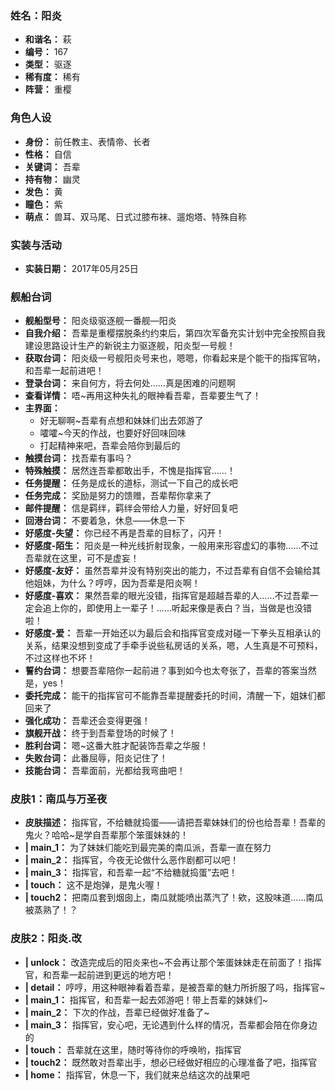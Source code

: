 ### 姓名：阳炎
* **和谐名：** 萩
* **编号：** 167
* **类型：** 驱逐
* **稀有度：** 稀有
* **阵营：** 重樱


### 角色人设
* **身份：** 前任教主、表情帝、长者
* **性格：** 自信
* **关键词：** 吾辈
* **持有物：** 幽灵
* **发色：** 黄
* **瞳色：** 紫
* **萌点：** 兽耳、双马尾、日式过膝布袜、遛炮塔、特殊自称


### 实装与活动
* **实装日期：** 2017年05月25日


### 舰船台词
* **舰船型号：** 阳炎级驱逐舰一番舰—阳炎
* **自我介绍：** 吾辈是重樱摆脱条约约束后，第四次军备充实计划中完全按照自我建设思路设计生产的新锐主力驱逐舰，阳炎型一号舰！
* **获取台词：** 阳炎级一号舰阳炎号来也，嗯嗯，你看起来是个能干的指挥官呐，和吾辈一起前进吧！
* **登录台词：** 来自何方，将去何处……真是困难的问题啊
* **查看详情：** 唔~再用这种失礼的眼神看吾辈，吾辈要生气了！
* **主界面：**
  * 好无聊啊~吾辈有点想和妹妹们出去郊游了
  * 嚯嚯~今天的作战，也要好好回味回味
  * 打起精神来吧，吾辈会陪你到最后的
* **触摸台词：** 找吾辈有事吗？
* **特殊触摸：** 居然连吾辈都敢出手，不愧是指挥官……！
* **任务提醒：** 任务是成长的道标，测试一下自己的成长吧
* **任务完成：** 奖励是努力的馈赠，吾辈帮你拿来了
* **邮件提醒：** 信是羁绊，羁绊会带给人力量，好好回复吧
* **回港台词：** 不要着急，休息——休息一下
* **好感度-失望：** 你已经不再是吾辈的目标了，闪开！
* **好感度-陌生：** 阳炎是一种光线折射现象，一般用来形容虚幻的事物……不过吾辈就在这里，可不是虚妄！
* **好感度-友好：** 虽然吾辈并没有特别突出的能力，不过吾辈有自信不会输给其他姐妹，为什么？哼哼，因为吾辈是阳炎啊！
* **好感度-喜欢：** 果然吾辈的眼光没错，指挥官是超越吾辈的人……不过吾辈一定会追上你的，即使用上一辈子！……听起来像是表白？当，当做是也没错啦！
* **好感度-爱：** 吾辈一开始还以为最后会和指挥官变成对碰一下拳头互相承认的关系，结果没想到变成了手牵手说些私房话的关系，嗯，人生真是不可预料，不过这样也不坏！
* **誓约台词：** 想要吾辈陪你一起前进？事到如今也太夸张了，吾辈的答案当然是，yes！
* **委托完成：** 能干的指挥官可不能靠吾辈提醒委托的时间，清醒一下，姐妹们都回来了
* **强化成功：** 吾辈还会变得更强！
* **旗舰开战：** 终于到吾辈登场的时候了！
* **胜利台词：** 嗯~这番大胜才配装饰吾辈之华服！
* **失败台词：** 此番屈辱，阳炎记住了！
* **技能台词：** 吾辈面前，光都给我弯曲吧！


### 皮肤1：南瓜与万圣夜
* **皮肤描述：** 指挥官，不给糖就捣蛋——请把吾辈妹妹们的份也给吾辈！吾辈的鬼火？哈哈~是学自吾辈那个笨蛋妹妹的！
* **| main_1：** 为了妹妹们能吃到最完美的南瓜派，吾辈一直在努力
* **| main_2：** 指挥官，今夜无论做什么恶作剧都可以吧！
* **| main_3：** 指挥官，和吾辈一起“不给糖就捣蛋”去吧！
* **| touch：** 这不是炮弹，是鬼火喔！
* **| touch2：** 把南瓜套到烟囱上，南瓜就能喷出蒸汽了！欸，这股味道……南瓜被蒸熟了！？


### 皮肤2：阳炎.改
* **| unlock：** 改造完成后的阳炎来也~不会再让那个笨蛋妹妹走在前面了！指挥官，和吾辈一起前进到更远的地方吧！
* **| detail：** 哼哼，用这种眼神看着吾辈，是被吾辈的魅力所折服了吗，指挥官~
* **| main_1：** 指挥官，和吾辈一起去郊游吧！带上吾辈的妹妹们~
* **| main_2：** 下次的作战，吾辈已经做好准备了~
* **| main_3：** 指挥官，安心吧，无论遇到什么样的情况，吾辈都会陪在你身边的
* **| touch：** 吾辈就在这里，随时等待你的呼唤哟，指挥官
* **| touch2：** 既然敢对吾辈出手，想必已经做好相应的心理准备了吧，指挥官
* **| home：** 指挥官，休息一下，我们就来总结这次的战果吧
